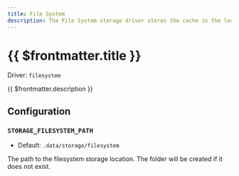 ```yaml
---
title: File System
description: The File System storage driver stores the cache in the local file system of the cache server. This is the default storage driver and is used when no other storage driver is specified.
---
```


# {{ $frontmatter.title }}

Driver: `filesystem`

{{ $frontmatter.description }}

## Configuration

### `STORAGE_FILESYSTEM_PATH`

- Default: `.data/storage/filesystem`

The path to the filesystem storage location. The folder will be created if it does not exist.
